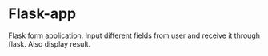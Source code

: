 # Flask-app
Flask form application. Input different fields from user and receive it through flask. Also display result.
